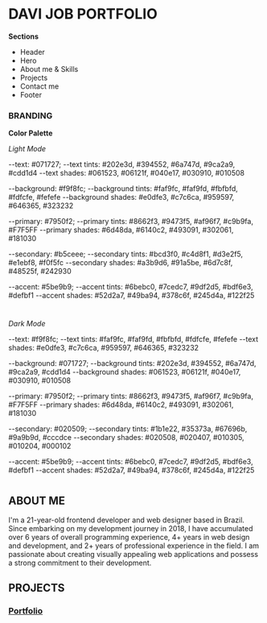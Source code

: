 # DAVI JOB PORTFOLIO

**Sections**

-   Header
-   Hero
-   About me & Skills
-   Projects
-   Contact me
-   Footer

### BRANDING

**Color Palette**

_Light Mode_

--text: #071727;
--text tints: #202e3d, #394552, #6a747d, #9ca2a9, #cdd1d4
--text shades: #061523, #06121f, #040e17, #030910, #010508

--background: #f9f8fc;
--background tints: #faf9fc, #faf9fd, #fbfbfd, #fdfcfe, #fefefe
--background shades: #e0dfe3, #c7c6ca, #959597, #646365, #323232

--primary: #7950f2;
--primary tints: #8662f3, #9473f5, #af96f7, #c9b9fa, #F7F5FF
--primary shades: #6d48da, #6140c2, #493091, #302061, #181030

--secondary: #b5ceee;
--secondary tints: #bcd3f0, #c4d8f1, #d3e2f5, #e1ebf8, #f0f5fc
--secondary shades: #a3b9d6, #91a5be, #6d7c8f, #48525f, #242930

--accent: #5be9b9;
--accent tints: #6bebc0, #7cedc7, #9df2d5, #bdf6e3, #defbf1
--accent shades: #52d2a7, #49ba94, #378c6f, #245d4a, #122f25

#

_Dark Mode_

--text: #f9f8fc;
--text tints: #faf9fc, #faf9fd, #fbfbfd, #fdfcfe, #fefefe
--text shades: #e0dfe3, #c7c6ca, #959597, #646365, #323232

--background: #071727;
--background tints: #202e3d, #394552, #6a747d, #9ca2a9, #cdd1d4
--background shades: #061523, #06121f, #040e17, #030910, #010508

--primary: #7950f2;
--primary tints: #8662f3, #9473f5, #af96f7, #c9b9fa, #F7F5FF
--primary shades: #6d48da, #6140c2, #493091, #302061, #181030

--secondary: #020509;
--secondary tints: #1b1e22, #35373a, #67696b, #9a9b9d, #cccdce
--secondary shades: #020508, #020407, #010305, #010204, #000102

<!-- --accent: #86b8e9;
--accent tints: #92bfeb, #9ec6ed, #b6d4f2, #cfe3f6, #e7f1fb
--accent shades: #79a6d2, #6b93ba, #506e8c, #364a5d, #1b252f -->

--accent: #5be9b9;
--accent tints: #6bebc0, #7cedc7, #9df2d5, #bdf6e3, #defbf1
--accent shades: #52d2a7, #49ba94, #378c6f, #245d4a, #122f25

#

## ABOUT ME

I'm a 21-year-old frontend developer and web designer based in Brazil. Since embarking on my development journey in 2018, I have accumulated over 6 years of overall programming experience, 4+ years in web design and development, and 2+ years of professional experience in the field. I am passionate about creating visually appealing web applications and possess a strong commitment to their development.

## PROJECTS

### [Portfolio](https://davi-portfolio.vercel.app/)
